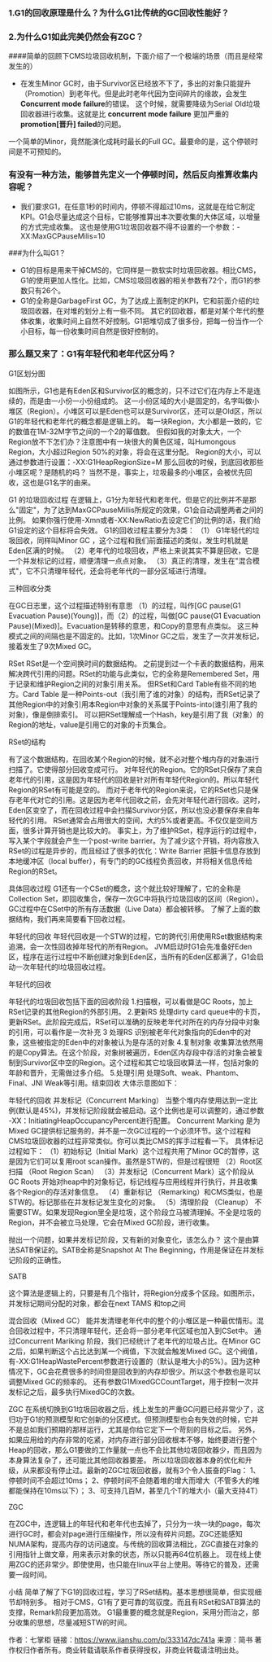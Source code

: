 ### 1.G1的回收原理是什么？为什么G1比传统的GC回收性能好？
### 2.为什么G1如此完美仍然会有ZGC？

####简单的回顾下CMS垃圾回收机制，下面介绍了一个极端的场景（而且是经常发生的）

- 在发生Minor GC时，由于Survivor区已经放不下了，多出的对象只能提升（Promotion）到老年代。但是此时老年代因为空间碎片的缘故，会发生**Concurrent mode failure**的错误。
这个时候，就需要降级为Serial Old垃圾回收器进行收集。这就是比 **concurrent mode failure** 更加严重的**promotion[晋升] failed**的问题。

一个简单的Minor，竟然能演化成耗时最长的Full GC。最要命的是，这个停顿时间是不可预知的。

### 有没有一种方法，能够首先定义一个停顿时间，然后反向推算收集内容呢？

- 我们要求G1，在任意1秒的时间内，停顿不得超过10ms，这就是在给它制定KPI。G1会尽量达成这个目标，它能够推算出本次要收集的大体区域，以增量的方式完成收集。
这也是使用G1垃圾回收器不得不设置的一个参数：-XX:MaxGCPauseMilis=10

###为什么叫G1？

- G1的目标是用来干掉CMS的，它同样是一款软实时垃圾回收器。相比CMS，G1的使用更加人性化。比如，CMS垃圾回收器的相关参数有72个，而G1的参数只有26个。
- G1的全称是GarbageFirst GC，为了达成上面制定的KPI，它和前面介绍的垃圾回收器，在对堆的划分上有一些不同。 其它的回收器，都是对某个年代的整体收集，收集时间上自然不好控制。G1把堆切成了很多份，把每一份当作一个小目标，每一份收集时间自然是很好控制的。

### 那么题又来了：G1有年轻代和老年代区分吗？


G1区划分图

如图所示，G1也是有Eden区和Survivor区的概念的，只不过它们在内存上不是连续的，而是由一小份一小份组成的。
这一小份区域的大小是固定的，名字叫做小堆区（Region）。小堆区可以是Eden也可以是Survivor区，还可以是Old区，所以G1的年轻代和老年代的概念都是逻辑上的。
每一块Region，大小都是一致的，它的数值在1M-32M字节之间的一个2的幂值数。
但假如我的对象太大，一个Region放不下怎们办？注意图中有一块很大的黄色区域，叫Humongous Region，大小超过Region 50%的对象，将会在这里分配。
Region的大小，可以通过参数进行设置：-XX:G1HeapRegionSize=<N>M
那么回收的时候，到底回收那些小堆区呢？是随机的吗？
当然不是，事实上，垃圾最多的小堆区，会被优先回收，这也是G1名字的由来。

G1 的垃圾回收过程
在逻辑上，G1分为年轻代和老年代，但是它的比例并不是那么"固定"，为了达到MaxGCPauseMillis所规定的效果，G1会自动调整两者之间的比例。
如果你强行使用-Xmn或者-XX:NewRatio去设定它们的比例的话，我们给G1设定的这个目标将会失效。
G1的回收过程主要分为3类：
（1） G1年轻代的垃圾回收，同样叫Minor GC ，这个过程和我们前面描述的类似，发生时机就是Eden区满的时候。
（2）老年代的垃圾回收，严格上来说其实不算是回收，它是一个并发标记的过程，顺便清理一点点对象。
（3）真正的清理，发生在"混合模式"，它不只清理年轻代，还会将老年代的一部分区域进行清理。


三种回收分类

在GC日志里，这个过程描述特别有意思
（1）的过程，叫作[GC pause(G1 Evacuation Pause)(Young)]，而（2）的过程，叫做[GC pause(G1 Evacuation Pause)(Mixed)]。Evacuation是转移的意思，和Copy的意思有点类似。
这三种模式之间的间隔也是不固定的。比如，1次Minor GC之后，发生了一次并发标记，接着发生了9次Mixed GC。

RSet
RSet是一个空间换时间的数据结构。
之前提到过一个卡表的数据结构，用来解决跨代引用的问题。RSet的功能与此类似，它的全称是Remembered Set，用于记录和维护Region之间的对象引用关系。
但RSet和Card Table有些不同的地方。Card Table 是一种Points-out（我引用了谁的对象）的结构，而RSet记录了其他Region中的对象引用本Region中对象的关系属于Points-into(谁引用了我的对象)，像是倒排索引。
可以把RSet理解成一个Hash，key是引用了我（对象）的Region的地址，value是引用它的对象的卡页集合。


RSet的结构

有了这个数据结构，在回收某个Region的时候，就不必对整个堆内存的对象进行扫描了。它使得部分回收变成可行。
对年轻代的Region。它的RSet只保存了来自老年代的引用，这是因为年轻代的回收是针对所有年轻代Region的。所以年轻代Region的RSet有可能是空的。
而对于老年代的Region来说，它的RSet也只是保存老年代对它的引用。这是因为老年代回收之前，会先对年轻代进行回收。这时，Eden区变空了，而在回收过程中会扫描Survivor分区，所以也没必要保存来自年轻代的引用。
RSet通常会占用很大的空间，大约5%或者更高。不仅仅是空间方面，很多计算开销也是比较大的。
事实上，为了维护RSet，程序运行的过程中，写入某个字段就会产生一个post-write barrier。为了减少这个开销，将内容放入RSet的过程是异步的，而且经过了很多的优化：Write Barrier 把脏卡信息存放到本地缓冲区（local buffer），有专门的的GC线程负责回收，并将相关信息传给Region的RSet。

具体回收过程
G1还有一个CSet的概念，这个就比较好理解了，它的全称是Collection Set，即回收集合，保存一次GC中将执行垃圾回收的区间（Region）。GC过程中在CSet中的所有存活数据（Live Data）都会被转移。
了解了上面的数据结构，我们再来简要看下回收过程。

年轻代的回收
年轻代回收是一个STW的过程，它的跨代引用使用RSet数据结构来追溯，会一次性回收掉年轻代的所有Region。
JVM启动时G1会先准备好Eden区，程序在运行过程中不断创建对象到Eden区，当所有的Eden区都满了，G1会启动一次年轻代的l垃圾回收过程。


年轻代的回收

年轻代的垃圾回收包括下面的回收阶段
1.扫描根，可以看做是GC Roots，加上RSet记录的其他Region的外部引用。
2.更新RS 处理dirty card queue中的卡页，更新RSet。此阶段完成后，RSet可以准确的反映老年代对所在的内存分段中对象的引用，可以看作是一次补充
3 处理RS 识别被老年代对象指向的Eden中的对象，这些被指定的Eden中的对象被认为是存活的对象
4.复制对象 收集算法依然用的是Copy算法。在这个阶段，对象树被遍历，Eden区内存段中存活的对象会被复制到Survivor区中空的Region。这个过程和其它垃圾回收算法一样，包括对象的年龄和晋升，无需做过多介绍。
5.处理引用 处理Soft、weak、Phantom、Final、JNI Weak等引用。结束回收
大体示意图如下：


年轻代的回收
并发标记（Concurrent Marking）
当整个堆内存使用达到一定比例(默认是45%)，并发标记阶段就会被启动。这个比例也是可以调整的，通过参数 -XX：InitiatingHeapOccupancyPercent进行配置。
Concurrent Marking 是为Mixed GC提供标记服务的，并不是一次GC过程的一个必须环节。这个过程和CMS垃圾回收器的过程非常类似。你可以类比CMS的挥手过程看一下。
具体标记过程如下：
（1）初始标记（Initial Mark）这个过程共用了Minor GC的暂停，这是因为它们可以复用root scan操作。虽然是STW的，但是过程很短
（2）Root区扫描 （Root Region Scan）
（3）并发标记（Concurrent Mark）这个阶段从GC Roots 开始对heap中的对象标记，标记线程与应用线程并行执行，并且收集各个Region的存活对象信息。
（4）重新标记 （Remarking）和CMS类似，也是STW的。标记那些在并发标记发生变化的对象。
（5）清理阶段 （Cleanup） 不需要STW。如果发现Region里全是垃圾，这个阶段立马被清理掉。不全是垃圾的Region，并不会被立马处理，它会在Mixed GC阶段，进行收集。

抛出一个问题，如果并发标记阶段，又有新的对象变化，该怎么办？
这个是由算法SATB保证的。SATB全称是Snapshot At The Beginning，作用是保证在并发标记阶段的正确性。


SATB

这个算法是逻辑上的，只要是有几个指针，将Region分成多个区段。如图所示，并发标记期间分配的对象，都会在next TAMS 和top之间

混合回收（Mixed GC）
能并发清理老年代中的整个的小堆区是一种最优情形。混合回收过程中，不只清理年轻代，还会将一部分老年代区域也加入到CSet中。
通过Concurrent Mariking 阶段，我们已经统计了老年代的垃圾占比。在Minor GC之后，如果判断这个占比达到某一个阀值，下次就会触发Mixed GC。这个阀值，有-XX:G1HeapWastePercent参数进行设置的（默认是堆大小的5%）。因为这种情况下，GC会花费很多的时间但是回收到的内存却很少。所以这个参数也是可以调整Mixed GC的频率的。
还有参数G1MixedGCCountTarget，用于控制一次并发标记之后，最多执行MixedGC的次数。

ZGC
在系统切换到G1垃圾回收器之后，线上发生的严重GC问题已经非常少了，这归功于G1的预测模型和它创新的分区模式。但预测模型也会有失效的时候，它并不是总如我们预期的那样运行，尤其是你给它定下一个苛刻的目标之后。
另外，如果应用给的内存非常的吃紧，对内存进行部分回收根本不够，始终要进行整个Heap的回收，那么G1要做的工作量就一点也不会比其他垃圾回收器少，而且因为本身算法复杂了，还可能比其他回收器要差。
所以垃圾回收器本身的优化和升级，从来都没有停止过。最新的ZGC垃圾回收器，就有3个令人振奋的Flag：
1、停顿时间不会超过10ms；
2、停顿时间不会随着堆的增大而增大（不管多大的堆都能保持在10ms以下）；
3、可支持几百M，甚至几个T的堆大小（最大支持4T）


ZGC

在ZGC中，连逻辑上的年轻代和老年代也去掉了，只分为一块一块的page，每次进行GC时，都会对page进行压缩操作，所以没有碎片问题。ZGC还能感知NUMA架构，提高内存的访问速度。与传统的回收算法相比，ZGC直接在对象的引用指针上做文章，用来表示对象的状态，所以只能再64位机器上。
现在线上使用ZGC的还非常少。即使使用，也只能在linux平台上使用。等待它的普及，还需要一段时间。

小结
简单了解了下G1的回收过程，学习了RSet结构。基本思想很简单，但实现细节却特别多。
相对于CMS，G1有了更可靠的驾驭度。而且有RSet和SATB算法的支撑，Remark阶段更加高效。
G1最重要的概念就是Region，采用分而治之，部分收集的思想，尽量减短STW的时间。

作者：七掌柜
链接：https://www.jianshu.com/p/333147dc741a
来源：简书
著作权归作者所有。商业转载请联系作者获得授权，非商业转载请注明出处。